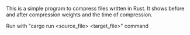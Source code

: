 This is a simple program to compress files written in Rust. It shows before and after compression weights and the time of compression.

Run with "cargo run <source_file> <target_file>" command